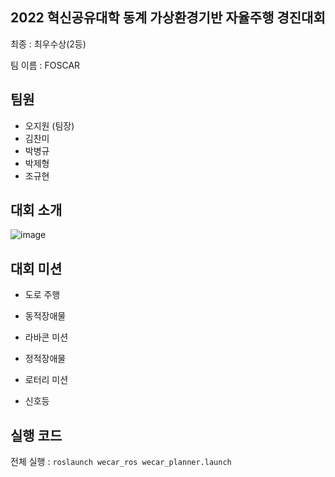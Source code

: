 ## 2022 혁신공유대학 동계 가상환경기반 자율주행 경진대회

최종 : 최우수상(2등)

팀 이름 : FOSCAR

## 팀원
- 오지원 (팀장)
- 김찬미
- 박병규
- 박제형
- 조규현

## 대회 소개

![image](https://user-images.githubusercontent.com/39543006/221896235-e112e814-9926-4ac1-ac84-adcc859ba629.png)

## 대회 미션

- 도로 주행

- 동적장애물

- 라바콘 미션

- 정적장애물

- 로터리 미션

- 신호등

## 실행 코드

전체 실행 : `roslaunch wecar_ros wecar_planner.launch`
